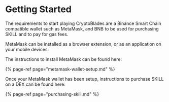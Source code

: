 # Getting Started

The requirements to start playing CryptoBlades are a Binance Smart Chain compatible wallet such as MetaMask, and BNB to be used for purchasing SKILL and to pay for gas fees.

MetaMask can be installed as a browser extension, or as an application on your mobile devices.

The instructions to install MetaMask can be found here:

{% page-ref page="metamask-wallet-setup.md" %}

Once your MetaMask wallet has been setup, instructions to purchase SKILL on a DEX can be found here:

{% page-ref page="purchasing-skill.md" %}





